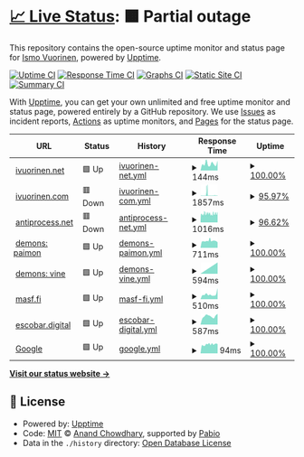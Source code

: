 # [📈 Live Status](https://ivuorinen.net): <!--live status--> **🟧 Partial outage**

This repository contains the open-source uptime monitor and status page for [Ismo Vuorinen](https://ivuorinen.net/), powered by [Upptime](https://github.com/upptime/upptime).

[![Uptime CI](https://github.com/ivuorinen/uptime/workflows/Uptime%20CI/badge.svg)](https://github.com/ivuorinen/uptime/actions?query=workflow%3A%22Uptime+CI%22)
[![Response Time CI](https://github.com/ivuorinen/uptime/workflows/Response%20Time%20CI/badge.svg)](https://github.com/ivuorinen/uptime/actions?query=workflow%3A%22Response+Time+CI%22)
[![Graphs CI](https://github.com/ivuorinen/uptime/workflows/Graphs%20CI/badge.svg)](https://github.com/ivuorinen/uptime/actions?query=workflow%3A%22Graphs+CI%22)
[![Static Site CI](https://github.com/ivuorinen/uptime/workflows/Static%20Site%20CI/badge.svg)](https://github.com/ivuorinen/uptime/actions?query=workflow%3A%22Static+Site+CI%22)
[![Summary CI](https://github.com/ivuorinen/uptime/workflows/Summary%20CI/badge.svg)](https://github.com/ivuorinen/uptime/actions?query=workflow%3A%22Summary+CI%22)

With [Upptime](https://upptime.js.org), you can get your own unlimited and free uptime monitor and status page, powered entirely by a GitHub repository. We use [Issues](https://github.com/ivuorinen/uptime/issues) as incident reports, [Actions](https://github.com/ivuorinen/uptime/actions) as uptime monitors, and [Pages](https://ivuorinen.net) for the status page.

<!--start: status pages-->
<!-- This summary is generated by Upptime (https://github.com/upptime/upptime) -->
<!-- Do not edit this manually, your changes will be overwritten -->
<!-- prettier-ignore -->
| URL | Status | History | Response Time | Uptime |
| --- | ------ | ------- | ------------- | ------ |
| <img alt="" src="https://icons.duckduckgo.com/ip3/ivuorinen.net.ico" height="13"> [ivuorinen.net](https://ivuorinen.net) | 🟩 Up | [ivuorinen-net.yml](https://github.com/ivuorinen/uptime/commits/HEAD/history/ivuorinen-net.yml) | <details><summary><img alt="Response time graph" src="./graphs/ivuorinen-net/response-time-week.png" height="20"> 144ms</summary><br><a href="https://ivuorinen.github.io/uptime/history/ivuorinen-net"><img alt="Response time 144" src="https://img.shields.io/endpoint?url=https%3A%2F%2Fraw.githubusercontent.com%2Fivuorinen%2Fuptime%2FHEAD%2Fapi%2Fivuorinen-net%2Fresponse-time.json"></a><br><a href="https://ivuorinen.github.io/uptime/history/ivuorinen-net"><img alt="24-hour response time 152" src="https://img.shields.io/endpoint?url=https%3A%2F%2Fraw.githubusercontent.com%2Fivuorinen%2Fuptime%2FHEAD%2Fapi%2Fivuorinen-net%2Fresponse-time-day.json"></a><br><a href="https://ivuorinen.github.io/uptime/history/ivuorinen-net"><img alt="7-day response time 144" src="https://img.shields.io/endpoint?url=https%3A%2F%2Fraw.githubusercontent.com%2Fivuorinen%2Fuptime%2FHEAD%2Fapi%2Fivuorinen-net%2Fresponse-time-week.json"></a><br><a href="https://ivuorinen.github.io/uptime/history/ivuorinen-net"><img alt="30-day response time 144" src="https://img.shields.io/endpoint?url=https%3A%2F%2Fraw.githubusercontent.com%2Fivuorinen%2Fuptime%2FHEAD%2Fapi%2Fivuorinen-net%2Fresponse-time-month.json"></a><br><a href="https://ivuorinen.github.io/uptime/history/ivuorinen-net"><img alt="1-year response time 144" src="https://img.shields.io/endpoint?url=https%3A%2F%2Fraw.githubusercontent.com%2Fivuorinen%2Fuptime%2FHEAD%2Fapi%2Fivuorinen-net%2Fresponse-time-year.json"></a></details> | <details><summary><a href="https://ivuorinen.github.io/uptime/history/ivuorinen-net">100.00%</a></summary><a href="https://ivuorinen.github.io/uptime/history/ivuorinen-net"><img alt="All-time uptime 100.00%" src="https://img.shields.io/endpoint?url=https%3A%2F%2Fraw.githubusercontent.com%2Fivuorinen%2Fuptime%2FHEAD%2Fapi%2Fivuorinen-net%2Fuptime.json"></a><br><a href="https://ivuorinen.github.io/uptime/history/ivuorinen-net"><img alt="24-hour uptime 100.00%" src="https://img.shields.io/endpoint?url=https%3A%2F%2Fraw.githubusercontent.com%2Fivuorinen%2Fuptime%2FHEAD%2Fapi%2Fivuorinen-net%2Fuptime-day.json"></a><br><a href="https://ivuorinen.github.io/uptime/history/ivuorinen-net"><img alt="7-day uptime 100.00%" src="https://img.shields.io/endpoint?url=https%3A%2F%2Fraw.githubusercontent.com%2Fivuorinen%2Fuptime%2FHEAD%2Fapi%2Fivuorinen-net%2Fuptime-week.json"></a><br><a href="https://ivuorinen.github.io/uptime/history/ivuorinen-net"><img alt="30-day uptime 100.00%" src="https://img.shields.io/endpoint?url=https%3A%2F%2Fraw.githubusercontent.com%2Fivuorinen%2Fuptime%2FHEAD%2Fapi%2Fivuorinen-net%2Fuptime-month.json"></a><br><a href="https://ivuorinen.github.io/uptime/history/ivuorinen-net"><img alt="1-year uptime 100.00%" src="https://img.shields.io/endpoint?url=https%3A%2F%2Fraw.githubusercontent.com%2Fivuorinen%2Fuptime%2FHEAD%2Fapi%2Fivuorinen-net%2Fuptime-year.json"></a></details>
| <img alt="" src="https://icons.duckduckgo.com/ip3/ivuorinen.com.ico" height="13"> [ivuorinen.com](https://ivuorinen.com) | 🟥 Down | [ivuorinen-com.yml](https://github.com/ivuorinen/uptime/commits/HEAD/history/ivuorinen-com.yml) | <details><summary><img alt="Response time graph" src="./graphs/ivuorinen-com/response-time-week.png" height="20"> 1857ms</summary><br><a href="https://ivuorinen.github.io/uptime/history/ivuorinen-com"><img alt="Response time 1857" src="https://img.shields.io/endpoint?url=https%3A%2F%2Fraw.githubusercontent.com%2Fivuorinen%2Fuptime%2FHEAD%2Fapi%2Fivuorinen-com%2Fresponse-time.json"></a><br><a href="https://ivuorinen.github.io/uptime/history/ivuorinen-com"><img alt="24-hour response time 616" src="https://img.shields.io/endpoint?url=https%3A%2F%2Fraw.githubusercontent.com%2Fivuorinen%2Fuptime%2FHEAD%2Fapi%2Fivuorinen-com%2Fresponse-time-day.json"></a><br><a href="https://ivuorinen.github.io/uptime/history/ivuorinen-com"><img alt="7-day response time 1857" src="https://img.shields.io/endpoint?url=https%3A%2F%2Fraw.githubusercontent.com%2Fivuorinen%2Fuptime%2FHEAD%2Fapi%2Fivuorinen-com%2Fresponse-time-week.json"></a><br><a href="https://ivuorinen.github.io/uptime/history/ivuorinen-com"><img alt="30-day response time 1857" src="https://img.shields.io/endpoint?url=https%3A%2F%2Fraw.githubusercontent.com%2Fivuorinen%2Fuptime%2FHEAD%2Fapi%2Fivuorinen-com%2Fresponse-time-month.json"></a><br><a href="https://ivuorinen.github.io/uptime/history/ivuorinen-com"><img alt="1-year response time 1857" src="https://img.shields.io/endpoint?url=https%3A%2F%2Fraw.githubusercontent.com%2Fivuorinen%2Fuptime%2FHEAD%2Fapi%2Fivuorinen-com%2Fresponse-time-year.json"></a></details> | <details><summary><a href="https://ivuorinen.github.io/uptime/history/ivuorinen-com">95.97%</a></summary><a href="https://ivuorinen.github.io/uptime/history/ivuorinen-com"><img alt="All-time uptime 95.97%" src="https://img.shields.io/endpoint?url=https%3A%2F%2Fraw.githubusercontent.com%2Fivuorinen%2Fuptime%2FHEAD%2Fapi%2Fivuorinen-com%2Fuptime.json"></a><br><a href="https://ivuorinen.github.io/uptime/history/ivuorinen-com"><img alt="24-hour uptime 84.43%" src="https://img.shields.io/endpoint?url=https%3A%2F%2Fraw.githubusercontent.com%2Fivuorinen%2Fuptime%2FHEAD%2Fapi%2Fivuorinen-com%2Fuptime-day.json"></a><br><a href="https://ivuorinen.github.io/uptime/history/ivuorinen-com"><img alt="7-day uptime 95.97%" src="https://img.shields.io/endpoint?url=https%3A%2F%2Fraw.githubusercontent.com%2Fivuorinen%2Fuptime%2FHEAD%2Fapi%2Fivuorinen-com%2Fuptime-week.json"></a><br><a href="https://ivuorinen.github.io/uptime/history/ivuorinen-com"><img alt="30-day uptime 95.97%" src="https://img.shields.io/endpoint?url=https%3A%2F%2Fraw.githubusercontent.com%2Fivuorinen%2Fuptime%2FHEAD%2Fapi%2Fivuorinen-com%2Fuptime-month.json"></a><br><a href="https://ivuorinen.github.io/uptime/history/ivuorinen-com"><img alt="1-year uptime 95.97%" src="https://img.shields.io/endpoint?url=https%3A%2F%2Fraw.githubusercontent.com%2Fivuorinen%2Fuptime%2FHEAD%2Fapi%2Fivuorinen-com%2Fuptime-year.json"></a></details>
| <img alt="" src="https://icons.duckduckgo.com/ip3/antiprocess.net.ico" height="13"> [antiprocess.net](https://antiprocess.net) | 🟥 Down | [antiprocess-net.yml](https://github.com/ivuorinen/uptime/commits/HEAD/history/antiprocess-net.yml) | <details><summary><img alt="Response time graph" src="./graphs/antiprocess-net/response-time-week.png" height="20"> 1016ms</summary><br><a href="https://ivuorinen.github.io/uptime/history/antiprocess-net"><img alt="Response time 1016" src="https://img.shields.io/endpoint?url=https%3A%2F%2Fraw.githubusercontent.com%2Fivuorinen%2Fuptime%2FHEAD%2Fapi%2Fantiprocess-net%2Fresponse-time.json"></a><br><a href="https://ivuorinen.github.io/uptime/history/antiprocess-net"><img alt="24-hour response time 1047" src="https://img.shields.io/endpoint?url=https%3A%2F%2Fraw.githubusercontent.com%2Fivuorinen%2Fuptime%2FHEAD%2Fapi%2Fantiprocess-net%2Fresponse-time-day.json"></a><br><a href="https://ivuorinen.github.io/uptime/history/antiprocess-net"><img alt="7-day response time 1016" src="https://img.shields.io/endpoint?url=https%3A%2F%2Fraw.githubusercontent.com%2Fivuorinen%2Fuptime%2FHEAD%2Fapi%2Fantiprocess-net%2Fresponse-time-week.json"></a><br><a href="https://ivuorinen.github.io/uptime/history/antiprocess-net"><img alt="30-day response time 1016" src="https://img.shields.io/endpoint?url=https%3A%2F%2Fraw.githubusercontent.com%2Fivuorinen%2Fuptime%2FHEAD%2Fapi%2Fantiprocess-net%2Fresponse-time-month.json"></a><br><a href="https://ivuorinen.github.io/uptime/history/antiprocess-net"><img alt="1-year response time 1016" src="https://img.shields.io/endpoint?url=https%3A%2F%2Fraw.githubusercontent.com%2Fivuorinen%2Fuptime%2FHEAD%2Fapi%2Fantiprocess-net%2Fresponse-time-year.json"></a></details> | <details><summary><a href="https://ivuorinen.github.io/uptime/history/antiprocess-net">96.62%</a></summary><a href="https://ivuorinen.github.io/uptime/history/antiprocess-net"><img alt="All-time uptime 96.62%" src="https://img.shields.io/endpoint?url=https%3A%2F%2Fraw.githubusercontent.com%2Fivuorinen%2Fuptime%2FHEAD%2Fapi%2Fantiprocess-net%2Fuptime.json"></a><br><a href="https://ivuorinen.github.io/uptime/history/antiprocess-net"><img alt="24-hour uptime 85.13%" src="https://img.shields.io/endpoint?url=https%3A%2F%2Fraw.githubusercontent.com%2Fivuorinen%2Fuptime%2FHEAD%2Fapi%2Fantiprocess-net%2Fuptime-day.json"></a><br><a href="https://ivuorinen.github.io/uptime/history/antiprocess-net"><img alt="7-day uptime 96.62%" src="https://img.shields.io/endpoint?url=https%3A%2F%2Fraw.githubusercontent.com%2Fivuorinen%2Fuptime%2FHEAD%2Fapi%2Fantiprocess-net%2Fuptime-week.json"></a><br><a href="https://ivuorinen.github.io/uptime/history/antiprocess-net"><img alt="30-day uptime 96.62%" src="https://img.shields.io/endpoint?url=https%3A%2F%2Fraw.githubusercontent.com%2Fivuorinen%2Fuptime%2FHEAD%2Fapi%2Fantiprocess-net%2Fuptime-month.json"></a><br><a href="https://ivuorinen.github.io/uptime/history/antiprocess-net"><img alt="1-year uptime 96.62%" src="https://img.shields.io/endpoint?url=https%3A%2F%2Fraw.githubusercontent.com%2Fivuorinen%2Fuptime%2FHEAD%2Fapi%2Fantiprocess-net%2Fuptime-year.json"></a></details>
| <img alt="" src="https://icons.duckduckgo.com/ip3/paimon.antiprocess.net.ico" height="13"> [demons: paimon](https://paimon.antiprocess.net) | 🟩 Up | [demons-paimon.yml](https://github.com/ivuorinen/uptime/commits/HEAD/history/demons-paimon.yml) | <details><summary><img alt="Response time graph" src="./graphs/demons-paimon/response-time-week.png" height="20"> 711ms</summary><br><a href="https://ivuorinen.github.io/uptime/history/demons-paimon"><img alt="Response time 711" src="https://img.shields.io/endpoint?url=https%3A%2F%2Fraw.githubusercontent.com%2Fivuorinen%2Fuptime%2FHEAD%2Fapi%2Fdemons-paimon%2Fresponse-time.json"></a><br><a href="https://ivuorinen.github.io/uptime/history/demons-paimon"><img alt="24-hour response time 627" src="https://img.shields.io/endpoint?url=https%3A%2F%2Fraw.githubusercontent.com%2Fivuorinen%2Fuptime%2FHEAD%2Fapi%2Fdemons-paimon%2Fresponse-time-day.json"></a><br><a href="https://ivuorinen.github.io/uptime/history/demons-paimon"><img alt="7-day response time 711" src="https://img.shields.io/endpoint?url=https%3A%2F%2Fraw.githubusercontent.com%2Fivuorinen%2Fuptime%2FHEAD%2Fapi%2Fdemons-paimon%2Fresponse-time-week.json"></a><br><a href="https://ivuorinen.github.io/uptime/history/demons-paimon"><img alt="30-day response time 711" src="https://img.shields.io/endpoint?url=https%3A%2F%2Fraw.githubusercontent.com%2Fivuorinen%2Fuptime%2FHEAD%2Fapi%2Fdemons-paimon%2Fresponse-time-month.json"></a><br><a href="https://ivuorinen.github.io/uptime/history/demons-paimon"><img alt="1-year response time 711" src="https://img.shields.io/endpoint?url=https%3A%2F%2Fraw.githubusercontent.com%2Fivuorinen%2Fuptime%2FHEAD%2Fapi%2Fdemons-paimon%2Fresponse-time-year.json"></a></details> | <details><summary><a href="https://ivuorinen.github.io/uptime/history/demons-paimon">100.00%</a></summary><a href="https://ivuorinen.github.io/uptime/history/demons-paimon"><img alt="All-time uptime 100.00%" src="https://img.shields.io/endpoint?url=https%3A%2F%2Fraw.githubusercontent.com%2Fivuorinen%2Fuptime%2FHEAD%2Fapi%2Fdemons-paimon%2Fuptime.json"></a><br><a href="https://ivuorinen.github.io/uptime/history/demons-paimon"><img alt="24-hour uptime 100.00%" src="https://img.shields.io/endpoint?url=https%3A%2F%2Fraw.githubusercontent.com%2Fivuorinen%2Fuptime%2FHEAD%2Fapi%2Fdemons-paimon%2Fuptime-day.json"></a><br><a href="https://ivuorinen.github.io/uptime/history/demons-paimon"><img alt="7-day uptime 100.00%" src="https://img.shields.io/endpoint?url=https%3A%2F%2Fraw.githubusercontent.com%2Fivuorinen%2Fuptime%2FHEAD%2Fapi%2Fdemons-paimon%2Fuptime-week.json"></a><br><a href="https://ivuorinen.github.io/uptime/history/demons-paimon"><img alt="30-day uptime 100.00%" src="https://img.shields.io/endpoint?url=https%3A%2F%2Fraw.githubusercontent.com%2Fivuorinen%2Fuptime%2FHEAD%2Fapi%2Fdemons-paimon%2Fuptime-month.json"></a><br><a href="https://ivuorinen.github.io/uptime/history/demons-paimon"><img alt="1-year uptime 100.00%" src="https://img.shields.io/endpoint?url=https%3A%2F%2Fraw.githubusercontent.com%2Fivuorinen%2Fuptime%2FHEAD%2Fapi%2Fdemons-paimon%2Fuptime-year.json"></a></details>
| <img alt="" src="https://icons.duckduckgo.com/ip3/vine.antiprocess.net.ico" height="13"> [demons: vine](https://vine.antiprocess.net) | 🟩 Up | [demons-vine.yml](https://github.com/ivuorinen/uptime/commits/HEAD/history/demons-vine.yml) | <details><summary><img alt="Response time graph" src="./graphs/demons-vine/response-time-week.png" height="20"> 594ms</summary><br><a href="https://ivuorinen.github.io/uptime/history/demons-vine"><img alt="Response time 594" src="https://img.shields.io/endpoint?url=https%3A%2F%2Fraw.githubusercontent.com%2Fivuorinen%2Fuptime%2FHEAD%2Fapi%2Fdemons-vine%2Fresponse-time.json"></a><br><a href="https://ivuorinen.github.io/uptime/history/demons-vine"><img alt="24-hour response time 594" src="https://img.shields.io/endpoint?url=https%3A%2F%2Fraw.githubusercontent.com%2Fivuorinen%2Fuptime%2FHEAD%2Fapi%2Fdemons-vine%2Fresponse-time-day.json"></a><br><a href="https://ivuorinen.github.io/uptime/history/demons-vine"><img alt="7-day response time 594" src="https://img.shields.io/endpoint?url=https%3A%2F%2Fraw.githubusercontent.com%2Fivuorinen%2Fuptime%2FHEAD%2Fapi%2Fdemons-vine%2Fresponse-time-week.json"></a><br><a href="https://ivuorinen.github.io/uptime/history/demons-vine"><img alt="30-day response time 594" src="https://img.shields.io/endpoint?url=https%3A%2F%2Fraw.githubusercontent.com%2Fivuorinen%2Fuptime%2FHEAD%2Fapi%2Fdemons-vine%2Fresponse-time-month.json"></a><br><a href="https://ivuorinen.github.io/uptime/history/demons-vine"><img alt="1-year response time 594" src="https://img.shields.io/endpoint?url=https%3A%2F%2Fraw.githubusercontent.com%2Fivuorinen%2Fuptime%2FHEAD%2Fapi%2Fdemons-vine%2Fresponse-time-year.json"></a></details> | <details><summary><a href="https://ivuorinen.github.io/uptime/history/demons-vine">100.00%</a></summary><a href="https://ivuorinen.github.io/uptime/history/demons-vine"><img alt="All-time uptime 100.00%" src="https://img.shields.io/endpoint?url=https%3A%2F%2Fraw.githubusercontent.com%2Fivuorinen%2Fuptime%2FHEAD%2Fapi%2Fdemons-vine%2Fuptime.json"></a><br><a href="https://ivuorinen.github.io/uptime/history/demons-vine"><img alt="24-hour uptime 100.00%" src="https://img.shields.io/endpoint?url=https%3A%2F%2Fraw.githubusercontent.com%2Fivuorinen%2Fuptime%2FHEAD%2Fapi%2Fdemons-vine%2Fuptime-day.json"></a><br><a href="https://ivuorinen.github.io/uptime/history/demons-vine"><img alt="7-day uptime 100.00%" src="https://img.shields.io/endpoint?url=https%3A%2F%2Fraw.githubusercontent.com%2Fivuorinen%2Fuptime%2FHEAD%2Fapi%2Fdemons-vine%2Fuptime-week.json"></a><br><a href="https://ivuorinen.github.io/uptime/history/demons-vine"><img alt="30-day uptime 100.00%" src="https://img.shields.io/endpoint?url=https%3A%2F%2Fraw.githubusercontent.com%2Fivuorinen%2Fuptime%2FHEAD%2Fapi%2Fdemons-vine%2Fuptime-month.json"></a><br><a href="https://ivuorinen.github.io/uptime/history/demons-vine"><img alt="1-year uptime 100.00%" src="https://img.shields.io/endpoint?url=https%3A%2F%2Fraw.githubusercontent.com%2Fivuorinen%2Fuptime%2FHEAD%2Fapi%2Fdemons-vine%2Fuptime-year.json"></a></details>
| <img alt="" src="https://icons.duckduckgo.com/ip3/masf.fi.ico" height="13"> [masf.fi](https://masf.fi) | 🟩 Up | [masf-fi.yml](https://github.com/ivuorinen/uptime/commits/HEAD/history/masf-fi.yml) | <details><summary><img alt="Response time graph" src="./graphs/masf-fi/response-time-week.png" height="20"> 510ms</summary><br><a href="https://ivuorinen.github.io/uptime/history/masf-fi"><img alt="Response time 510" src="https://img.shields.io/endpoint?url=https%3A%2F%2Fraw.githubusercontent.com%2Fivuorinen%2Fuptime%2FHEAD%2Fapi%2Fmasf-fi%2Fresponse-time.json"></a><br><a href="https://ivuorinen.github.io/uptime/history/masf-fi"><img alt="24-hour response time 776" src="https://img.shields.io/endpoint?url=https%3A%2F%2Fraw.githubusercontent.com%2Fivuorinen%2Fuptime%2FHEAD%2Fapi%2Fmasf-fi%2Fresponse-time-day.json"></a><br><a href="https://ivuorinen.github.io/uptime/history/masf-fi"><img alt="7-day response time 510" src="https://img.shields.io/endpoint?url=https%3A%2F%2Fraw.githubusercontent.com%2Fivuorinen%2Fuptime%2FHEAD%2Fapi%2Fmasf-fi%2Fresponse-time-week.json"></a><br><a href="https://ivuorinen.github.io/uptime/history/masf-fi"><img alt="30-day response time 510" src="https://img.shields.io/endpoint?url=https%3A%2F%2Fraw.githubusercontent.com%2Fivuorinen%2Fuptime%2FHEAD%2Fapi%2Fmasf-fi%2Fresponse-time-month.json"></a><br><a href="https://ivuorinen.github.io/uptime/history/masf-fi"><img alt="1-year response time 510" src="https://img.shields.io/endpoint?url=https%3A%2F%2Fraw.githubusercontent.com%2Fivuorinen%2Fuptime%2FHEAD%2Fapi%2Fmasf-fi%2Fresponse-time-year.json"></a></details> | <details><summary><a href="https://ivuorinen.github.io/uptime/history/masf-fi">100.00%</a></summary><a href="https://ivuorinen.github.io/uptime/history/masf-fi"><img alt="All-time uptime 100.00%" src="https://img.shields.io/endpoint?url=https%3A%2F%2Fraw.githubusercontent.com%2Fivuorinen%2Fuptime%2FHEAD%2Fapi%2Fmasf-fi%2Fuptime.json"></a><br><a href="https://ivuorinen.github.io/uptime/history/masf-fi"><img alt="24-hour uptime 100.00%" src="https://img.shields.io/endpoint?url=https%3A%2F%2Fraw.githubusercontent.com%2Fivuorinen%2Fuptime%2FHEAD%2Fapi%2Fmasf-fi%2Fuptime-day.json"></a><br><a href="https://ivuorinen.github.io/uptime/history/masf-fi"><img alt="7-day uptime 100.00%" src="https://img.shields.io/endpoint?url=https%3A%2F%2Fraw.githubusercontent.com%2Fivuorinen%2Fuptime%2FHEAD%2Fapi%2Fmasf-fi%2Fuptime-week.json"></a><br><a href="https://ivuorinen.github.io/uptime/history/masf-fi"><img alt="30-day uptime 100.00%" src="https://img.shields.io/endpoint?url=https%3A%2F%2Fraw.githubusercontent.com%2Fivuorinen%2Fuptime%2FHEAD%2Fapi%2Fmasf-fi%2Fuptime-month.json"></a><br><a href="https://ivuorinen.github.io/uptime/history/masf-fi"><img alt="1-year uptime 100.00%" src="https://img.shields.io/endpoint?url=https%3A%2F%2Fraw.githubusercontent.com%2Fivuorinen%2Fuptime%2FHEAD%2Fapi%2Fmasf-fi%2Fuptime-year.json"></a></details>
| <img alt="" src="https://icons.duckduckgo.com/ip3/escobar.digital.ico" height="13"> [escobar.digital](https://escobar.digital) | 🟩 Up | [escobar-digital.yml](https://github.com/ivuorinen/uptime/commits/HEAD/history/escobar-digital.yml) | <details><summary><img alt="Response time graph" src="./graphs/escobar-digital/response-time-week.png" height="20"> 587ms</summary><br><a href="https://ivuorinen.github.io/uptime/history/escobar-digital"><img alt="Response time 587" src="https://img.shields.io/endpoint?url=https%3A%2F%2Fraw.githubusercontent.com%2Fivuorinen%2Fuptime%2FHEAD%2Fapi%2Fescobar-digital%2Fresponse-time.json"></a><br><a href="https://ivuorinen.github.io/uptime/history/escobar-digital"><img alt="24-hour response time 695" src="https://img.shields.io/endpoint?url=https%3A%2F%2Fraw.githubusercontent.com%2Fivuorinen%2Fuptime%2FHEAD%2Fapi%2Fescobar-digital%2Fresponse-time-day.json"></a><br><a href="https://ivuorinen.github.io/uptime/history/escobar-digital"><img alt="7-day response time 587" src="https://img.shields.io/endpoint?url=https%3A%2F%2Fraw.githubusercontent.com%2Fivuorinen%2Fuptime%2FHEAD%2Fapi%2Fescobar-digital%2Fresponse-time-week.json"></a><br><a href="https://ivuorinen.github.io/uptime/history/escobar-digital"><img alt="30-day response time 587" src="https://img.shields.io/endpoint?url=https%3A%2F%2Fraw.githubusercontent.com%2Fivuorinen%2Fuptime%2FHEAD%2Fapi%2Fescobar-digital%2Fresponse-time-month.json"></a><br><a href="https://ivuorinen.github.io/uptime/history/escobar-digital"><img alt="1-year response time 587" src="https://img.shields.io/endpoint?url=https%3A%2F%2Fraw.githubusercontent.com%2Fivuorinen%2Fuptime%2FHEAD%2Fapi%2Fescobar-digital%2Fresponse-time-year.json"></a></details> | <details><summary><a href="https://ivuorinen.github.io/uptime/history/escobar-digital">100.00%</a></summary><a href="https://ivuorinen.github.io/uptime/history/escobar-digital"><img alt="All-time uptime 100.00%" src="https://img.shields.io/endpoint?url=https%3A%2F%2Fraw.githubusercontent.com%2Fivuorinen%2Fuptime%2FHEAD%2Fapi%2Fescobar-digital%2Fuptime.json"></a><br><a href="https://ivuorinen.github.io/uptime/history/escobar-digital"><img alt="24-hour uptime 100.00%" src="https://img.shields.io/endpoint?url=https%3A%2F%2Fraw.githubusercontent.com%2Fivuorinen%2Fuptime%2FHEAD%2Fapi%2Fescobar-digital%2Fuptime-day.json"></a><br><a href="https://ivuorinen.github.io/uptime/history/escobar-digital"><img alt="7-day uptime 100.00%" src="https://img.shields.io/endpoint?url=https%3A%2F%2Fraw.githubusercontent.com%2Fivuorinen%2Fuptime%2FHEAD%2Fapi%2Fescobar-digital%2Fuptime-week.json"></a><br><a href="https://ivuorinen.github.io/uptime/history/escobar-digital"><img alt="30-day uptime 100.00%" src="https://img.shields.io/endpoint?url=https%3A%2F%2Fraw.githubusercontent.com%2Fivuorinen%2Fuptime%2FHEAD%2Fapi%2Fescobar-digital%2Fuptime-month.json"></a><br><a href="https://ivuorinen.github.io/uptime/history/escobar-digital"><img alt="1-year uptime 100.00%" src="https://img.shields.io/endpoint?url=https%3A%2F%2Fraw.githubusercontent.com%2Fivuorinen%2Fuptime%2FHEAD%2Fapi%2Fescobar-digital%2Fuptime-year.json"></a></details>
| <img alt="" src="https://www.google.com/favicon.ico" height="13"> [Google](https://www.google.com) | 🟩 Up | [google.yml](https://github.com/ivuorinen/uptime/commits/HEAD/history/google.yml) | <details><summary><img alt="Response time graph" src="./graphs/google/response-time-week.png" height="20"> 94ms</summary><br><a href="https://ivuorinen.github.io/uptime/history/google"><img alt="Response time 94" src="https://img.shields.io/endpoint?url=https%3A%2F%2Fraw.githubusercontent.com%2Fivuorinen%2Fuptime%2FHEAD%2Fapi%2Fgoogle%2Fresponse-time.json"></a><br><a href="https://ivuorinen.github.io/uptime/history/google"><img alt="24-hour response time 100" src="https://img.shields.io/endpoint?url=https%3A%2F%2Fraw.githubusercontent.com%2Fivuorinen%2Fuptime%2FHEAD%2Fapi%2Fgoogle%2Fresponse-time-day.json"></a><br><a href="https://ivuorinen.github.io/uptime/history/google"><img alt="7-day response time 94" src="https://img.shields.io/endpoint?url=https%3A%2F%2Fraw.githubusercontent.com%2Fivuorinen%2Fuptime%2FHEAD%2Fapi%2Fgoogle%2Fresponse-time-week.json"></a><br><a href="https://ivuorinen.github.io/uptime/history/google"><img alt="30-day response time 94" src="https://img.shields.io/endpoint?url=https%3A%2F%2Fraw.githubusercontent.com%2Fivuorinen%2Fuptime%2FHEAD%2Fapi%2Fgoogle%2Fresponse-time-month.json"></a><br><a href="https://ivuorinen.github.io/uptime/history/google"><img alt="1-year response time 94" src="https://img.shields.io/endpoint?url=https%3A%2F%2Fraw.githubusercontent.com%2Fivuorinen%2Fuptime%2FHEAD%2Fapi%2Fgoogle%2Fresponse-time-year.json"></a></details> | <details><summary><a href="https://ivuorinen.github.io/uptime/history/google">100.00%</a></summary><a href="https://ivuorinen.github.io/uptime/history/google"><img alt="All-time uptime 100.00%" src="https://img.shields.io/endpoint?url=https%3A%2F%2Fraw.githubusercontent.com%2Fivuorinen%2Fuptime%2FHEAD%2Fapi%2Fgoogle%2Fuptime.json"></a><br><a href="https://ivuorinen.github.io/uptime/history/google"><img alt="24-hour uptime 100.00%" src="https://img.shields.io/endpoint?url=https%3A%2F%2Fraw.githubusercontent.com%2Fivuorinen%2Fuptime%2FHEAD%2Fapi%2Fgoogle%2Fuptime-day.json"></a><br><a href="https://ivuorinen.github.io/uptime/history/google"><img alt="7-day uptime 100.00%" src="https://img.shields.io/endpoint?url=https%3A%2F%2Fraw.githubusercontent.com%2Fivuorinen%2Fuptime%2FHEAD%2Fapi%2Fgoogle%2Fuptime-week.json"></a><br><a href="https://ivuorinen.github.io/uptime/history/google"><img alt="30-day uptime 100.00%" src="https://img.shields.io/endpoint?url=https%3A%2F%2Fraw.githubusercontent.com%2Fivuorinen%2Fuptime%2FHEAD%2Fapi%2Fgoogle%2Fuptime-month.json"></a><br><a href="https://ivuorinen.github.io/uptime/history/google"><img alt="1-year uptime 100.00%" src="https://img.shields.io/endpoint?url=https%3A%2F%2Fraw.githubusercontent.com%2Fivuorinen%2Fuptime%2FHEAD%2Fapi%2Fgoogle%2Fuptime-year.json"></a></details>

<!--end: status pages-->

[**Visit our status website →**](https://ivuorinen.net)

## 📄 License

- Powered by: [Upptime](https://github.com/upptime/upptime)
- Code: [MIT](./LICENSE) © [Anand Chowdhary](https://anandchowdhary.com), supported by [Pabio](https://pabio.com)
- Data in the `./history` directory: [Open Database License](https://opendatacommons.org/licenses/odbl/1-0/)
